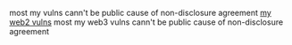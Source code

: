 most my vulns cann't be public cause of non-disclosure agreement
[my web2 vulns](http://149.28.150.208:8080/ipfs/QmQp8P5hzcem6ErFPhcXPgfvzuhzZPp7exV3LHEjmybpkv/web2_vulns_id.txt)
most my web3 vulns cann't be public cause of non-disclosure agreement
